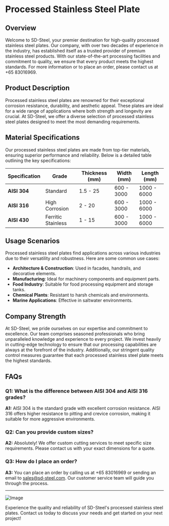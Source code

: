 # Processed Stainless Steel Plate

## Overview

Welcome to SD-Steel, your premier destination for high-quality processed stainless steel plates. Our company, with over two decades of experience in the industry, has established itself as a trusted provider of premium stainless steel products. With our state-of-the-art processing facilities and commitment to quality, we ensure that every product meets the highest standards. For more information or to place an order, please contact us at +65 83016969.

## Product Description

Processed stainless steel plates are renowned for their exceptional corrosion resistance, durability, and aesthetic appeal. These plates are ideal for a wide range of applications where both strength and longevity are crucial. At SD-Steel, we offer a diverse selection of processed stainless steel plates designed to meet the most demanding requirements.

## Material Specifications

Our processed stainless steel plates are made from top-tier materials, ensuring superior performance and reliability. Below is a detailed table outlining the key specifications:

| Specification          | Grade               | Thickness (mm) | Width (mm) | Length (mm) |
|------------------------|---------------------|----------------|------------|-------------|
| **AISI 304**           | Standard            | 1.5 - 25       | 600 - 3000 | 1000 - 6000 |
| **AISI 316**           | High Corrosion      | 2 - 20         | 600 - 3000 | 1000 - 6000 |
| **AISI 430**           | Ferritic Stainless  | 1 - 15         | 600 - 3000 | 1000 - 6000 |

## Usage Scenarios

Processed stainless steel plates find applications across various industries due to their versatility and robustness. Here are some common use cases:

- **Architecture & Construction**: Used in facades, handrails, and decorative elements.
- **Manufacturing**: Ideal for machinery components and equipment parts.
- **Food Industry**: Suitable for food processing equipment and storage tanks.
- **Chemical Plants**: Resistant to harsh chemicals and environments.
- **Marine Applications**: Effective in saltwater environments.

## Company Strength

At SD-Steel, we pride ourselves on our expertise and commitment to excellence. Our team comprises seasoned professionals who bring unparalleled knowledge and experience to every project. We invest heavily in cutting-edge technology to ensure that our processing capabilities are always at the forefront of the industry. Additionally, our stringent quality control measures guarantee that each processed stainless steel plate meets the highest standards.

## FAQs

### Q1: What is the difference between AISI 304 and AISI 316 grades?
**A1:** AISI 304 is the standard grade with excellent corrosion resistance. AISI 316 offers higher resistance to pitting and crevice corrosion, making it suitable for more aggressive environments.

### Q2: Can you provide custom sizes?
**A2:** Absolutely! We offer custom cutting services to meet specific size requirements. Please contact us with your exact dimensions for a quote.

### Q3: How do I place an order?
**A3:** You can place an order by calling us at +65 83016969 or sending an email to sales@sd-steel.com. Our customer service team will guide you through the process.

---

![Image](https://github.com/user-attachments/assets/2567258e-e124-4816-932d-1809bd27ef0b)

Experience the quality and reliability of SD-Steel's processed stainless steel plates. Contact us today to discuss your needs and get started on your next project!